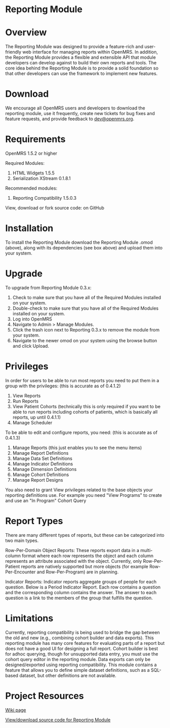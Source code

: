 Reporting Module
================

Overview
========
The Reporting Module was designed to provide a feature-rich and user-friendly web interface for managing reports within OpenMRS. In addition, the Reporting Module provides a flexible and extensible API that module developers can develop against to build their own reports and tools. The core idea behind the Reporting Module is to provide a solid foundation so that other developers can use the framework to implement new features.
   
Download
========
We encourage all OpenMRS users and developers to download the reporting module, use it frequently, create new tickets for bug fixes and feature requests, and provide feedback to dev@openmrs.org.
  
Requirements
================
OpenMRS 1.5.2 or higher

Required Modules:  
1. HTML Widgets 1.5.5  
2. Serialization XStream 0.1.8.1

Recommended modules:  
1. Reporting Compatibility 1.5.0.3

View, download or fork source code: on GitHub
  
Installation
================
  
To install the Reporting Module download the Reporting Module .omod (above), along with its dependencies (see box above) and upload them into your system.
  
Upgrade
================
  
To upgrade from Reporting Module 0.3.x:
  1. Check to make sure that you have all of the Required Modules installed on your system.
  2. Double-check to make sure that you have all of the Required Modules installed on your system.
  3. Log into OpenMRS
  4. Navigate to Admin > Manage Modules.
  5. Click the trash icon next to Reporting 0.3.x to remove the module from your system.
  6. Navigate to the newer omod on your system using the browse button and click Upload.
  
Privileges
================
  
In order for users to be able to run most reports you need to put them in a group with the privileges:
(this is accurate as of 0.4.1.2)  
1. View Reports  
2. Run Reports  
3. View Patient Cohorts (technically this is only required if you want to be able to run reports including cohorts of patients, which is basically all reports, up until 0.4.1.1)   
4. Manage Scheduler

To be able to edit and configure reports, you need: 
(this is accurate as of 0.4.1.3)  
1. Manage Reports (this just enables you to see the menu items)  
2. Manage Report Definitions  
3. Manage Data Set Definitions  
4. Manage Indicator Definitions  
5. Manage Dimension Definitions  
6. Manage Cohort Definitions  
7. Manage Report Designs

You also need to grant View privileges related to the base objects your reporting definitions use. For example you need "View Programs" to create and use an "In Program" Cohort Query
  
Report Types
================
  
There are many different types of reports, but these can be categorized into two main types.

Row-Per-Domain Object Reports: These reports export data in a multi-column format where each row represents the object and each column represents an attribute associated with the object. Currently, only Row-Per-Patient reports are natively supported but more objects (for example Row-Per-Encounter and Row-Per-Program) are in planning.

Indicator Reports: Indicator reports aggregate groups of people for each question. Below is a Period Indicator Report. Each row contains a question and the corresponding column contains the answer. The answer to each question is a link to the members of the group that fulfills the question.
  
Limitations
================
  
Currently, reporting compatibility is being used to bridge the gap between the old and new (e.g., combining cohort builder and data exports). This reporting module has many core features for evaluating parts of a report but does not have a good UI for designing a full report. Cohort builder is best for adhoc querying, though for unsupported data entry, you must use the cohort query editor in the reporting module. Data exports can only be designed/exported using reporting compatibility. This module contains a feature that allows you to define simple dataset definitions, such as a SQL-based dataset, but other definitions are not available.
  
Project Resources
================
   
[Wiki page](https://wiki.openmrs.org/display/docs/Reporting+Module)

[View/download source code for Reporting Module](https://github.com/openmrs/openmrs-module-reporting)
